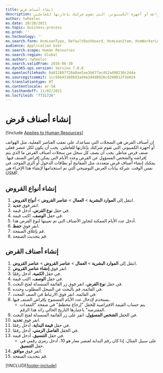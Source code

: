 ```yaml
---
title: إنشاء أصناف قرض
description: إن أصناف القرض هي السجلات التي تساعدك على تعقب العناصر الفعلية، مثل الهواتف أو أجهزة الكمبيوتر، التي تقوم شركتك بإعارتها للعاملين.
author: twheeloc
ms.date: 10/28/2021
ms.topic: business-process
ms.prod: ''
ms.technology: ''
ms.search.form: HcmLoanType, DefaultDashboard, HcmLoanItem, HcmWorkerLookUp, HcmPersonnelManagementWorkspace
audience: Application User
ms.search.scope: Human Resources
ms.search.region: Global
ms.author: twheeloc
ms.search.validFrom: 2016-06-30
ms.dyn365.ops.version: Version 7.0.0
ms.openlocfilehash: 0a812887f20a8ae5ae3b677ac452a498230c244a
ms.sourcegitcommit: 1cc56643160bd3ad4e344d8926cd298012f3e024
ms.translationtype: HT
ms.contentlocale: ar-SA
ms.lasthandoff: 11/02/2021
ms.locfileid: "7731726"
---
```

# <a name="create-loan-items"></a>إنشاء أصناف قرض

[!include [Applies to Human Resources](../includes/applies-to-hr.md)]



إن أصناف القرض هي السجلات التي تساعدك على تعقب العناصر الفعلية، مثل الهواتف أو أجهزة الكمبيوتر، التي تقوم شركتك بإعارتها للعاملين. يجب أن يكون لكل عنصر فعلي صنف قرض مناظر. يجب أن يصف كل سجل من سجلات أصناف القرض ما الذي يتم إقراضه والشخص المسؤول عن القرض وعدد الأيام التي يمكن إقراض الصنف فيها. يمكنك إنشاء أصناف قرض متعددة، مثل المفاتيح أو بطاقات الدخول أو الزي الموحد، في نفس الوقت. شركة بيانات العرض التوضيحي التي تم استخدامها لإنشاء هذا الإجراء هي USMF.


## <a name="create-loan-types"></a>إنشاء أنواع القروض
1. انتقل إلى **الموارد البشرية** > **العمال** > **عناصر القروض** > **أنواع القروض**.
2. انقر فوق **جديد**.
3. في حقل **نوع القرض**، أدخل قيمة.
4. في حقل **الوصف**، اكتب قيمة.
5. أدخل عدد الأيام الممكنة لتجاوز الأصناف التي تم تعيينها لنوع القرض هذا. 
6. انقر فوق **حفظ**.
7. قم بإغلاق الصفحة.
8. قم بتحديث الصفحة.

## <a name="create-loan-items"></a>إنشاء أصناف القرض
1. انتقل إلى **الموارد البشرية** > **العمال** > **عناصر القروض** > **عناصر القروض**.
2. انقر فوق **إنشاء عناصر القروض**.
3. في حقل **الكمية**، أدخل رقمًا.
4. في حقل **الوصف**، اكتب قيمة.
5. في حقل **نوع القرض**، انقر فوق زر القائمة المنسدلة لفتح البحث.
6. في القائمة، قم بالبحث عن السجل المطلوب وحدده.
7. في القائمة، انقر فوق الارتباط في الصف المحدد.
8. يستخدم لإدخال عدد الأيام المسموح بإقراض الصنف فيها.
    * يتم حساب القيمة الافتراضية للحقل "إرجاع مخطط‬" في صفحة "المعدات المقترضة‬" باعتبارها التاريخ الحالي زائد هذا الرقم.  
9. في الحقل **الشخص المسؤول**، انقر على زر القائمة المنسدلة لفتح البحث.
10. انقر فوق **تحديد**.
11. في حقل **قيمة البداية**، أدخل رقمًا.
12. في الحقل **الفاصل الزمني**، أدخل رقمًا.
13. في حقل **التنسيق**، أدخل قيمة.
    * على سبيل المثال، إذا كان رقم البداية لعنصر معار هو 10، أدخل رمزي رقمي في حقل **التنسيق**.  
14. انقر فوق **موافق**.
15. قم بتحديث الصفحة.



[!INCLUDE[footer-include](../includes/footer-banner.md)]
